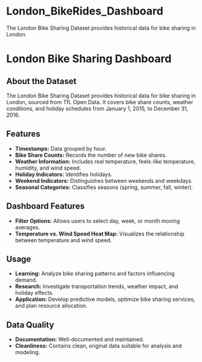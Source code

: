 # London_BikeRides_Dashboard
The London Bike Sharing Dataset provides historical data for bike sharing in London.

# London Bike Sharing Dashboard

## About the Dataset
The London Bike Sharing Dataset provides historical data for bike sharing in London, sourced from TfL Open Data. It covers bike share counts, weather conditions, and holiday schedules from January 1, 2015, to December 31, 2016.

## Features
- **Timestamps:** Data grouped by hour.
- **Bike Share Counts:** Records the number of new bike shares.
- **Weather Information:** Includes real temperature, feels-like temperature, humidity, and wind speed.
- **Holiday Indicators:** Identifies holidays.
- **Weekend Indicators:** Distinguishes between weekends and weekdays.
- **Seasonal Categories:** Classifies seasons (spring, summer, fall, winter).

## Dashboard Features
- **Filter Options:** Allows users to select day, week, or month moving averages.
- **Temperature vs. Wind Speed Heat Map:** Visualizes the relationship between temperature and wind speed.

## Usage
- **Learning:** Analyze bike sharing patterns and factors influencing demand.
- **Research:** Investigate transportation trends, weather impact, and holiday effects.
- **Application:** Develop predictive models, optimize bike sharing services, and plan resource allocation.

## Data Quality
- **Documentation:** Well-documented and maintained.
- **Cleanliness:** Contains clean, original data suitable for analysis and modeling.

